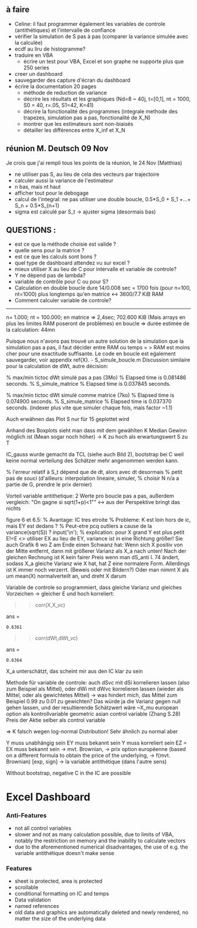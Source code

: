## à faire

* Celine: il faut programmer également les variables de controle (antithétiques) et l'intervalle de confiance
* vérifier la simulation de S pas à pas (comparer la variance simulée avec la calculée)
* ecdf au liru de histogramme?
* traduire en VBA
  + écrire un test pour VBA, Excel et son graphe ne supporte plus que 250 series
* creer un dashboard
* sauvegarder des capture d'écran du dashboard
* écrire la documentation 20 pages
  + méthode de reduction de variance
  + décrire les résultats et les graphiques (Nd=8 ~ 40j, t=[0,1], nt = 1000, S0 = 40, r=.05, S1=42, K=41)
  + décrire la fonctionalité des programmes (integrale methode des trapezes, simulation pas a pas, fonctionalité de X_N)
  + montrer que les estimateurs sont non-biaisés
  + détailler les différences entre X_inf et X_N
  
## réunion M. Deutsch 09 Nov

Je crois que j'ai rempli tous les points de la réunion, le 24 Nov [Matthias)

* ne utiliser pas S, au lieu de cela des vecteurs par trajectoire
* calculer aussi la variance de l'estimateur
* n bas, mais nt haut
* afficher tout pour le debogage
* calcul de l'integral: ne pas utiliser une double boucle, 0.5\*S_0 + S_1 +...+ S_n + 0.5\*S_{n+1}
* sigma est calculé par S_t -> ajuster sigma (desormais bas)


## QUESTIONS : 

* est ce que la méthode choisie est valide ? 
* quelle sens pour la matrice ? 
* est ce que les calculs sont bons ? 
* quel type de dashboard attendez vu sur excel ? 
* mieux utiliser X au lieu de C pour intervalle et variable de controle?
* Y ne dèpend pas de lambda?
* variable de contrôle pour C ou pour S?
* Calculation en double boucle dure 14/0.008 sec = 1700 fois (pour n=100, nt=1000) plus longtemps qu'en matrice <-> 3600/7.7 KiB RAM 
* Comment calculer variable de controle?


*** 


n= 1.000;
nt = 100.000;
en matrice => 2,4sec; 702.600 KiB (Mais arrays en plus les limites RAM poseront de problèmes)
en boucle => durée estimée de la calculation: 44mn

Puisque nous n'avons pas trouvé un autre solution de la simulation que la simulation pas a pas, il faut décider entre RAM ou temps = > RAM est moins cher pour une exactitude suffisante.
Le code en boucle est eǵalement sauvegarder, voir appendix ref{X}. - S_simule_boucle.m
Discussion similaire pour la calculation de dWt, autre décision:

% max/min tictoc dWt simulé pas a pas (3Mo)
% Elapsed time is 0.081486 seconds.
% S_simule_matrice
% Elapsed time is 0.037845 seconds.

% max/min tictoc dWt simulé comme matrice (7ko)
% Elapsed time is 0.074900 seconds.
% S_simule_matrice
% Elapsed time is 0.037370 seconds. (indexer plus vite que simuler chaque fois, mais factor ~1.1)

Auch erwähnen das Plot S nur für 15 geplottet wird

Anhand des Boxplots sieht man dass mit dem gewählten K Median Gewinn möglich ist (Mean sogar noch höher) -> K zu hoch als erwartungswert S zu T

IC_gauss wurde gemacht da TCL (siehe auch Bild 2), bootstrap bei C weil keine normal verteilung des Schätzer mehr angenommen werden kann.


% l'erreur relatif à S_t dépend que de dt, alors avec dt desormais
% petit pas de souci (d'ailleurs: interpolation lineaire, simuler,
% choisir N n/a a partie de G, prendre le prix dernier)


Vorteil variable antithetique: 2 Werte pro boucle pas a pas,
außerdem vergleich: "On gagne si sqrt(1+p)<1"" <-> aus der Perspektive bringt das nichts


figure 6 et 6.5: 
% Avantage: IC tres etroite
        % Probleme: K est loin hors de ic, mais EY est dedans ?
        % Peut-etre pcq outliers a cause de la variance(sqrt(S)) ?
        input('\n');
        % explication: pour X grand Y est plus petit
E!=E <> utiliser EX au lieu de EY, variance ist in eine Richtung größer!
Sie auch Grafik 6 wo Z am Ende einen Schwanz hat: Wenn sich X positiv von der Mitte entfernt, dann mit größerer Varianz als X_a nach unten!
Nach der gleichen Rechnung ist K kein fairer Preis
wenn man dS_anti l. 74 ändert, sodass X_a gleiche Varianz wie X hat, hat Z eine normalere Form. Allerdings ist K immer noch verzerrt. (Beweis oder mit Bildern?)
Oder man nimmt X als um mean(X) normalverteilt an, und dreht X darum

Variable de controle so programmiert, dass gleiche Varianz und gleiches Vorzeichen -> gleicher E und hoch korreliert:
>> corr(X,X_vc)

ans =

    0.6361

>> corr(dWt,dWt_vc)

ans =

    0.6364

X_a unterschätzt, das scheint mir aus den IC klar zu sein

Methode für variable de controle:
auch dSvc mit dSi korrelieren lassen (also zum Beispiel als Mittel), oder dWi mit dWvc korrelieren lassen (wieder als Mittel, oder als gewichtetes Mittel) -> was hindert mich, das Mittel zum Beispiel 0.99 zu 0.01 zu gewichten? Das würde ja die Varianz gegen null gehen lassen, und der resultierende Schätzwert wäre ~X_mu
european option als kontrollvariable
geometric asian control variable (Zhang S.28)
Preis der Aktie selber als control variable

=> K falsch wegen log-normal Distribution! Sehr ähnlich zu normal aber

Y muss unabhängig sein
EY muss bekannt sein
Y muss korreliert sein
EZ = EX muss bekannt sein
-> mvt. Brownian, 
-> prix option européenne (based on a different formula to obtain the price of the underlying, 
-> f(mvt. Brownian) [exp, sign]
-> la variable antithétique (dans l'autre sens)

Without bootstrap, negative C in the IC are possible
# Excel Dashboard

### Anti-Features

* not all control variables
* slower and not as many calculation possible, due to limits of VBA, notably the restriction on memory and the inability to calculate vectors
* due to the aforementioned numerical disadvantages, the use of e.g. the variable antithétique doesn't make sense

### Features

* sheet is protected, area is protected
* scrollable
* conditional formatting on IC and temps
* Data validation
* named references
* old data and graphics are automatically deleted and newly rendered, no matter the size of the underlying data

